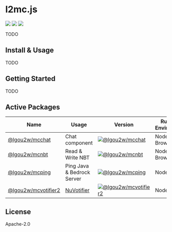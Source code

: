 # l2mc.js

<p>
<a href="https://github.com/lgou2w/l2mc.js/releases"><img src="https://img.shields.io/github/v/tag/lgou2w/l2mc.js?label=version&logo=codesandbox" /></a>
<a href="https://github.com/lgou2w/l2mc.js/blob/master/LICENSE"><img src="https://img.shields.io/npm/l/l2nbt?logo=apache&style=flat-square" /></a>
<a href="https://lerna.js.org/"><img src="https://img.shields.io/badge/maintained%20with-lerna-cc00ff" /></a>
</p>

TODO

## Install & Usage

TODO

## Getting Started

TODO

## Active Packages

| Name | Usage | Version | Runtime Environment |
| --- | --- | --- | --- |
| [@lgou2w/mcchat](/packages/mcchat) | Chat component | [![@lgou2w/mcchat](https://img.shields.io/npm/v/@lgou2w/mcchat?logo=npm&style=flat-square)](https://www.npmjs.com/package/@lgou2w/mcchat) | Node / Browser |
| [@lgou2w/mcnbt](/packages/mcnbt) | Read & Write NBT | [![@lgou2w/mcnbt](https://img.shields.io/npm/v/@lgou2w/mcnbt?logo=npm&style=flat-square)](https://www.npmjs.com/package/@lgou2w/mcnbt) | Node / Browser |
| [@lgou2w/mcping](/packages/mcping) | Ping Java & Bedrock Server | [![@lgou2w/mcping](https://img.shields.io/npm/v/@lgou2w/mcping?logo=npm&style=flat-square)](https://www.npmjs.com/package/@lgou2w/mcping) | Node |
| [@lgou2w/mcvotifier2](/packages/mcvotifier2) | [NuVotifier](https://github.com/NuVotifier/NuVotifier) | [![@lgou2w/mcvotifier2](https://img.shields.io/npm/v/@lgou2w/mcvotifier2?logo=npm&style=flat-square)](https://www.npmjs.com/package/@lgou2w/mcvotifier2) | Node |

## License

Apache-2.0
